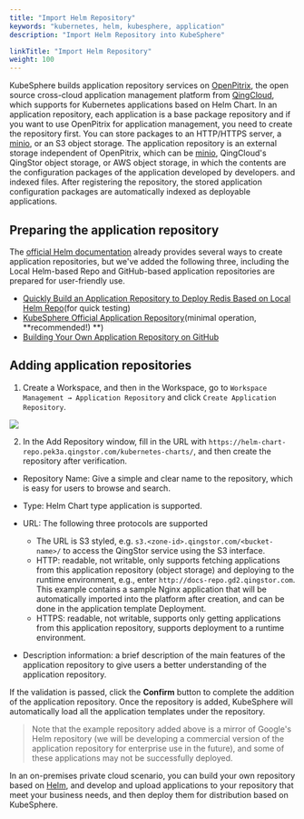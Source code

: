 ```yaml
---
title: "Import Helm Repository"
keywords: "kubernetes, helm, kubesphere, application"
description: "Import Helm Repository into KubeSphere"

linkTitle: "Import Helm Repository"
weight: 100
---
```


KubeSphere builds application repository services on [OpenPitrix](https://openpitrix.io), the open source cross-cloud application management platform from [QingCloud](https://www.qingcloud.com), which supports for Kubernetes applications based on Helm Chart. In an application repository, each application is a base package repository and if you want to use OpenPitrix for application management, you need to create the repository first. You can store packages to an HTTP/HTTPS server, a [minio](https://docs.min.io/), or an S3 object storage. The application repository is an external storage independent of OpenPitrix, which can be [minio](https://docs.min.io/), QingCloud's QingStor object storage, or AWS object storage, in which the contents are the configuration packages of the application developed by developers. and indexed files. After registering the repository, the stored application configuration packages are automatically indexed as deployable applications.

## Preparing the application repository

The [official Helm documentation](https://helm.sh/docs/topics/chart_repository/#hosting-chart-repositories) already provides several ways to create application repositories, but we've added the following three, including the Local Helm-based Repo and GitHub-based application repositories are prepared for user-friendly use.

- [Quickly Build an Application Repository to Deploy Redis Based on Local Helm Repo](.../local-repo)(for quick testing)
- [KubeSphere Official Application Repository](.../app-hosting-official)(minimal operation, **recommended!) **)
- [Building Your Own Application Repository on GitHub](.../app-hosting-github)


## Adding application repositories

1. Create a Workspace, and then in the Workspace, go to `Workspace Management → Application Repository` and click `Create Application Repository`.

![](https://pek3b.qingstor.com/kubesphere-docs/png/20191025004747.png)

2. In the Add Repository window, fill in the URL with `https://helm-chart-repo.pek3a.qingstor.com/kubernetes-charts/`, and then create the repository after verification.


- Repository Name: Give a simple and clear name to the repository, which is easy for users to browse and search.
- Type: Helm Chart type application is supported.
- URL: The following three protocols are supported
   - The URL is S3 styled, e.g. `s3.<zone-id>.qingstor.com/<bucket-name>/` to access the QingStor service using the S3 interface.
   - HTTP: readable, not writable, only supports fetching applications from this application repository (object storage) and deploying to the runtime environment, e.g., enter `http://docs-repo.gd2.qingstor.com`. This example contains a sample Nginx application that will be automatically imported into the platform after creation, and can be done in the application template Deployment.
   - HTTPS: readable, not writable, supports only getting applications from this application repository, supports deployment to a runtime environment.

- Description information: a brief description of the main features of the application repository to give users a better understanding of the application repository.

If the validation is passed, click the **Confirm** button to complete the addition of the application repository. Once the repository is added, KubeSphere will automatically load all the application templates under the repository.

> Note that the example repository added above is a mirror of Google's Helm repository (we will be developing a commercial version of the application repository for enterprise use in the future), and some of these applications may not be successfully deployed.

In an on-premises private cloud scenario, you can build your own repository based on [Helm](https://helm.sh), and develop and upload applications to your repository that meet your business needs, and then deploy them for distribution based on KubeSphere.
